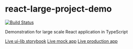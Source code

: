 # react-large-project-demo

[![Build Status](https://github.com/mucsi96/react-large-project-demo/workflows/Build/badge.svg?branch=master)](https://github.com/mucsi96/react-large-project-demo/actions?query=workflow%3ABuild+branch%3Amaster)

Demonstration for large scale React application in TypeScript

[Live ui-lib storybook](https://mucsi96.github.io/react-large-project-demo/ui-lib)
[Live mock app](https://mucsi96.github.io/react-large-project-demo/app-mock)
[Live production app](https://mucsi96.github.io/react-large-project-demo/app-prod)
